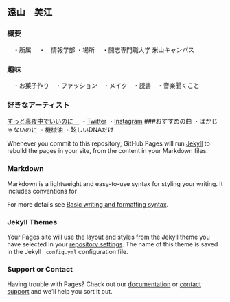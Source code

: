 ## 遠山　美江　

### 概要
　・所属
 　・　情報学部
 ・場所
 　・開志専門職大学 米山キャンパス
  
### 趣味
　・お菓子作り　・ファッション　・メイク　・読書　・音楽聞くこと

### 好きなアーティスト
[ずっと真夜中でいいのに　](https://zutomayo.net/) 
・[Twitter](https://twitter.com/zutomayo?ref_src=twsrc%5Egoogle%7Ctwcamp%5Eserp%7Ctwgr%5Eauthor)
・[Instagram](https://www.instagram.com/zutomayo/?hl=ja)
###おすすめの曲
・ばかじゃないのに
・機械油
・眩しいDNAだけ

  
  

Whenever you commit to this repository, GitHub Pages will run [Jekyll](https://jekyllrb.com/) to rebuild the pages in your site, from the content in your Markdown files.

### Markdown

Markdown is a lightweight and easy-to-use syntax for styling your writing. It includes conventions for


For more details see [Basic writing and formatting syntax](https://docs.github.com/en/github/writing-on-github/getting-started-with-writing-and-formatting-on-github/basic-writing-and-formatting-syntax).

### Jekyll Themes

Your Pages site will use the layout and styles from the Jekyll theme you have selected in your [repository settings](https://github.com/mie38/api-practice2/settings/pages). The name of this theme is saved in the Jekyll `_config.yml` configuration file.

### Support or Contact

Having trouble with Pages? Check out our [documentation](https://docs.github.com/categories/github-pages-basics/) or [contact support](https://support.github.com/contact) and we’ll help you sort it out.
